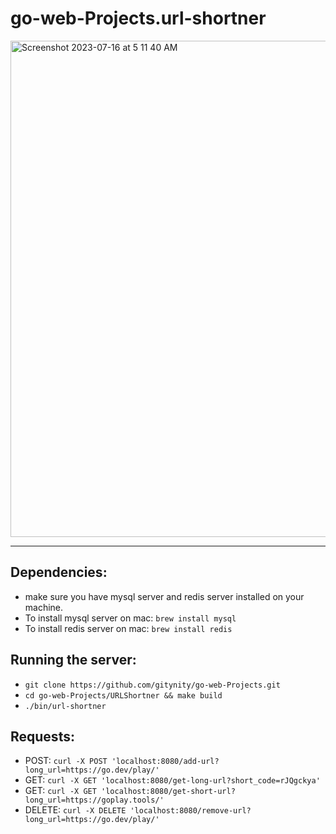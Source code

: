 # go-web-Projects.url-shortner

<img width="794" alt="Screenshot 2023-07-16 at 5 11 40 AM" src="https://github.com/gitynity/go-web-Projects/assets/23361845/29e0d851-456f-4af5-96fa-4b97c2b72125">

----------------------------------
## Dependencies:
- make sure you have mysql server and redis server installed on your machine.
- To install mysql server on mac: `brew install mysql`
- To install redis server on mac: `brew install redis`

## Running the server:
- `git clone https://github.com/gitynity/go-web-Projects.git`
- `cd go-web-Projects/URLShortner && make build`
- `./bin/url-shortner`

## Requests:
- POST: `curl -X POST 'localhost:8080/add-url?long_url=https://go.dev/play/'`
- GET: `curl -X GET 'localhost:8080/get-long-url?short_code=rJQgckya'`
- GET: `curl -X GET 'localhost:8080/get-short-url?long_url=https://goplay.tools/'`
- DELETE: `curl -X DELETE 'localhost:8080/remove-url?long_url=https://go.dev/play/'`
